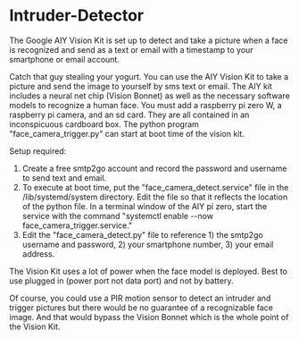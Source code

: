 # Intruder-Detector
The Google AIY Vision Kit is set up to detect and take a picture when a face is recognized and send as a text or email with a timestamp to your smartphone or email account.

Catch that guy stealing your yogurt.  You can use the AIY Vision Kit to take a picture and send the image to yourself by sms text or email.  The AIY kit includes a neural net chip (Vision Bonnet) as well as the necessary software models to recognize a human face.  You must add a raspberry pi zero W, a raspberry pi camera, and an sd card.  They are all contained in an inconspicuous cardboard box.  The python program "face_camera_trigger.py" can start at boot time of the vision kit. 

Setup required:
1.  Create a free smtp2go account and record the password and username to send text and email.
2.  To execute at boot time, put the "face_camera_detect.service" file in the /lib/systemd/system directory.  Edit the file so that it reflects the location of the python file.  In a terminal window of the AIY pi zero, start the service with the command "systemctl enable --now face_camera_trigger.service."
3.  Edit the "face_camera_detect.py" file to reference 1) the smtp2go username and password, 2) your smartphone number, 3) your email address.

The Vision Kit uses a lot of power when the face model is deployed.  Best to use plugged in (power port not data port) and not by battery.  

Of course, you could use a PIR motion sensor to detect an intruder and trigger pictures but there would be no guarantee of a recognizable face image.  And that would bypass the Vision Bonnet which is the whole point of the Vision Kit.
